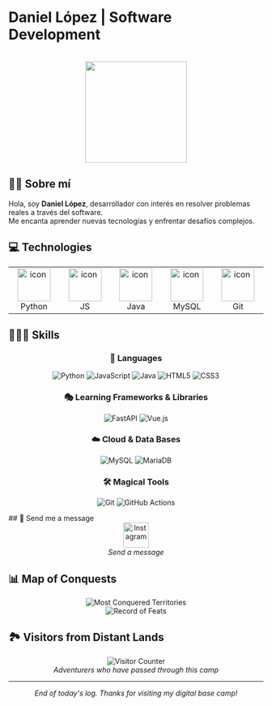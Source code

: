 # Daniel López | Software Development

<div align="center">
  <!-- <img src="https://thumbs.gfycat.com/GoodnaturedFondGaur-size_restricted.gif" alt="Adventure" height="300" width="500"> -->
  <br>
  <em><div id="header" align="center">
  <img src="https://media1.tenor.com/m/79djON9nNhMAAAAd/0001.gif" width="200"/>
      </div>
  </em> 
</div>

## 🙋‍♂️ Sobre mí

Hola, soy **Daniel López**, desarrollador con interés en resolver problemas reales a través del software.  
Me encanta aprender nuevas tecnologías y enfrentar desafíos complejos.


## 💻 Technologies

<table>
  <tr>
    <td align="center" width="96">
      <a href="#python">
        <img src="https://techstack-generator.vercel.app/python-icon.svg" alt="icon" width="65" height="65" />
      </a>
      <br>Python
    </td>
    <td align="center" width="96">
      <a href="#javascript">
        <img src="https://techstack-generator.vercel.app/js-icon.svg" alt="icon" width="65" height="65" />
      </a>
      <br>JS
    </td>
    <td align="center" width="96">
      <img src="https://techstack-generator.vercel.app/java-icon.svg" alt="icon" width="65" height="65" />
      <br>Java
    </td>
    <td align="center" width="96">
      <img src="https://techstack-generator.vercel.app/mysql-icon.svg" alt="icon" width="65" height="65" />
      <br>MySQL
    </td>
    <td align="center" width="96">
      <img src="https://techstack-generator.vercel.app/github-icon.svg" alt="icon" width="65" height="65" />
      <br>Git 
    </td>
  </tr>
</table>

## 👨🏼‍💻 Skills

<div align="center">

### 🌟 Languages
![Python](https://img.shields.io/badge/python-3670A0?style=for-the-badge&logo=python&logoColor=ffdd54)
![JavaScript](https://img.shields.io/badge/javascript-%23323330.svg?style=for-the-badge&logo=javascript&logoColor=%23F7DF1E)
![Java](https://img.shields.io/badge/java-%23ED8B00.svg?style=for-the-badge&logo=openjdk&logoColor=white)
![HTML5](https://img.shields.io/badge/html5-%23E34F26.svg?style=for-the-badge&logo=html5&logoColor=white)
![CSS3](https://img.shields.io/badge/css3-%231572B6.svg?style=for-the-badge&logo=css3&logoColor=white)

### 🎭 Learning Frameworks & Libraries
![FastAPI](https://img.shields.io/badge/FastAPI-005571?style=for-the-badge&logo=fastapi)
![Vue.js](https://img.shields.io/badge/vue.js-%2335495e.svg?style=for-the-badge&logo=vuedotjs&logoColor=%234FC08D)

### ☁️ Cloud & Data Bases
![MySQL](https://img.shields.io/badge/mysql-4479A1.svg?style=for-the-badge&logo=mysql&logoColor=white)
![MariaDB](https://img.shields.io/badge/MariaDB-003545?style=for-the-badge&logo=mariadb&logoColor=white)

### 🛠️ Magical Tools
![Git](https://img.shields.io/badge/git-%23F05033.svg?style=for-the-badge&logo=git&logoColor=white)
![GitHub Actions](https://img.shields.io/badge/github%20actions-%232671E5.svg?style=for-the-badge&logo=githubactions&logoColor=white)

</div>
## 📡 Send me a message

<div align="center">
  <a href="https://www.instagram.com/not._.dan1/">
    <img src="https://static.vecteezy.com/system/resources/previews/018/930/415/non_2x/instagram-logo-instagram-icon-transparent-free-png.png" alt="Instagram" height="50" width="50">
  </a>
  <br>
  <em>Send a message </em>
</div>

## 📊 Map of Conquests

<div align="center">
  <img src="https://github-readme-stats.vercel.app/api/top-langs/?username=Aiskiub&langs_count=6&theme=gruvbox&layout=compact" alt="Most Conquered Territories">
  <br>
  <img src="https://github-readme-stats.vercel.app/api?username=Aiskiub&show_icons=true&theme=gruvbox" alt="Record of Feats">
</div>

## 🏞️ Visitors from Distant Lands

<div align="center">
  <img src="https://profile-counter.glitch.me/Aiskiub/count.svg" alt="Visitor Counter">
  <br>
  <em>Adventurers who have passed through this camp</em>
</div>


---

<div align="center">
  <em>End of today's log. Thanks for visiting my digital base camp!</em>
</div>
